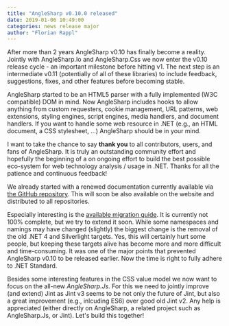 ```yaml
---
title: "AngleSharp v0.10.0 released"
date: 2019-01-06 10:49:00
categories: news release major
author: "Florian Rappl"
---
```

After more than 2 years AngleSharp v0.10 has finally become a reality. Jointly with AngleSharp.Io and AngleSharp.Css we now enter the v0.10 release cycle - an important milestone before hitting v1. The next step is an intermediate v0.11 (potentially of all of these libraries) to include feedback, suggestions, fixes, and other features before becoming stable.

AngleSharp started to be an HTML5 parser with a fully implemented (W3C compatible) DOM in mind. Now AngleSharp includes hooks to allow anything from custom requesters, cookie management, URL patterns, web extensions, styling engines, script engines, media handlers, and document handlers. If you want to handle some web resource in .NET (e.g., an HTML document, a CSS stylesheet, ...) AngleSharp should be in your mind.

I want to take the chance to say **thank you** to all contributors, users, and fans of AngleSharp. It is truly an outstanding community effort and hopefully the beginning of a on ongoing effort to build the best possible eco-system for web technology analysis / usage in .NET. Thanks for all the patience and continuous feedback!

We already started with a renewed documentation currently available via [the GitHub repository](https://github.com/AngleSharp/AngleSharp/blob/master/doc/index.md). This will soon be also available on the website and distributed to all repositories.

Especially interesting is the [available migration guide](https://github.com/AngleSharp/AngleSharp/blob/master/doc/Migration.md). It is currently not 100% complete, but we try to extend it soon. While some namespaces and namings may have changed (slightly) the biggest change is the removal of the old .NET 4 and Silverlight targets. Yes, this will certainly hurt some people, but keeping these targets alive has become more and more difficult and time-consuming. It was one of the major points that prevented AngleSharp v0.10 to be released earlier. Now the time is right to fully adhere to .NET Standard.

Besides some interesting features in the CSS value model we now want to focus on the all-new *AngleSharp.Js*. For this we need to jointly improve (and extend) Jint as Jint v3 seems to be not only the future of Jint, but also a great improvement (e.g., inlcuding ES6) over good old Jint v2. Any help is appreciated (either directly on AngleSharp, a related project such as AngleSharp.Js, or Jint). Let's build this together!
